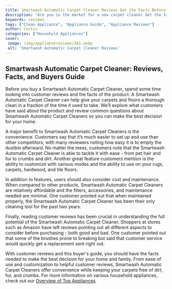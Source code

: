 ```yaml
---
title: Smartwash Automatic Carpet Cleaner Reviews Get the Facts Before You Buy
description: "Are you in the market for a new carpet cleaner Get the facts before you buy with our reviews of the Smartwash Automatic Carpet Cleaner and make sure youre getting the right product for your specific needs"
keywords: reviews
tags: ["Clean Appliance", "Appliance Guide", "Appliance Reviews"]
author: Curtis
categories: ["Household Appliances"]
cover: 
 image: /img/appliancereviews/381.webp
 alt: 'Smartwash Automatic Carpet Cleaner Reviews'
---
```

## Smartwash Automatic Carpet Cleaner: Reviews, Facts, and Buyers Guide 

Before you buy a Smartwash Automatic Carpet Cleaner, spend some time looking into customer reviews and the facts of the product. A Smartwash Automatic Carpet Cleaner can help give your carpets and floors a thorough clean in a fraction of the time it used to take. We’ll explore what customers have said about the product and review common questions about Smartwash Automatic Carpet Cleaners so you can make the best decision for your home. 

A major benefit to Smartwash Automatic Carpet Cleaners is the convenience. Customers say that it’s much easier to set up and use than other competitors, with many reviewers noting how easy it is to empty the dustbin afterward. No matter the mess, customers note that the Smartwash Automatic Carpet Cleaner is able to tackle it with ease - from pet hair and fur to crumbs and dirt. Another great feature customers mention is the ability to customize with various modes and the ability to use on your rugs, carpets, hardwood, and tile floors. 

In addition to features, users should also consider cost and maintenance. When compared to other products, Smartwash Automatic Carpet Cleaners are relatively affordable and the filters, accessories, and maintenance needed are minimal. One customer pointed out that when maintained properly, the Smartwash Automatic Carpet Cleaner has been their only cleaning tool for the past two years. 

Finally, reading customer reviews has been crucial in understanding the full potential of the Smartwash Automatic Carpet Cleaner. Shoppers at stores such as Amazon have left reviews pointing out all different aspects to consider before purchasing - both good and bad. One customer pointed out that some of the brushes prone to breaking but said that customer service would quickly get a replacement sent right out.

With customer reviews and this buyer's guide, you should have the facts needed to make the best decision for your home and family. From ease of use and customization to helpful customer reviews, Smartwash Automatic Carpet Cleaners offer convenience while keeping your carpets free of dirt, fur, and crumbs. For more information on various household appliances, check out our [Overview of Top Appliances](./pages/appliance-overview).
